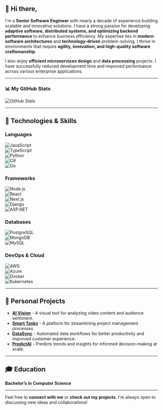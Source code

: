 ## 👋 Hi there,

I'm a **Senior Software Engineer** with nearly a decade of experience building scalable and innovative solutions. I have a strong passion for developing **adaptive software, distributed systems, and optimizing backend performance** to enhance business efficiency. My expertise lies in **modern software architectures** and **technology-driven** problem-solving. I thrive in environments that require **agility, innovation, and high-quality software craftsmanship**.

I also enjoy **efficient microservices design** and **data processing** projects. I have successfully reduced development time and improved performance across various enterprise applications.

---

### 📊 My GitHub Stats  

![GitHub Stats](https://github-readme-stats.vercel.app/api?username=your-github-username&show_icons=true&theme=radical)

---

## 🚀 Technologies & Skills  

### **Languages**  
![JavaScript](https://img.shields.io/badge/-JavaScript-F7DF1E?style=flat&logo=javascript&logoColor=black)  
![TypeScript](https://img.shields.io/badge/-TypeScript-007ACC?style=flat&logo=typescript&logoColor=white)  
![Python](https://img.shields.io/badge/-Python-3776AB?style=flat&logo=python&logoColor=white)  
![C#](https://img.shields.io/badge/-C%23-239120?style=flat&logo=c-sharp&logoColor=white)  
![Go](https://img.shields.io/badge/-Go-00ADD8?style=flat&logo=go&logoColor=white)  

### **Frameworks**  
![Node.js](https://img.shields.io/badge/-Node.js-339933?style=flat&logo=node.js&logoColor=white)  
![React](https://img.shields.io/badge/-React-61DAFB?style=flat&logo=react&logoColor=black)  
![Next.js](https://img.shields.io/badge/-Next.js-000000?style=flat&logo=next.js&logoColor=white)  
![Django](https://img.shields.io/badge/-Django-092E20?style=flat&logo=django&logoColor=white)  
![ASP.NET](https://img.shields.io/badge/-ASP.NET-5C2D91?style=flat&logo=.net&logoColor=white)  

### **Databases**  
![PostgreSQL](https://img.shields.io/badge/-PostgreSQL-336791?style=flat&logo=postgresql&logoColor=white)  
![MongoDB](https://img.shields.io/badge/-MongoDB-47A248?style=flat&logo=mongodb&logoColor=white)  
![MySQL](https://img.shields.io/badge/-MySQL-4479A1?style=flat&logo=mysql&logoColor=white)  

### **DevOps & Cloud**  
![AWS](https://img.shields.io/badge/-AWS-232F3E?style=flat&logo=amazon-aws&logoColor=white)  
![Azure](https://img.shields.io/badge/-Azure-0078D4?style=flat&logo=microsoft-azure&logoColor=white)  
![Docker](https://img.shields.io/badge/-Docker-2496ED?style=flat&logo=docker&logoColor=white)  
![Kubernetes](https://img.shields.io/badge/-Kubernetes-326CE5?style=flat&logo=kubernetes&logoColor=white)  

---

## 📌 Personal Projects  

- **[AI Vision](#)** - A visual tool for analyzing video content and audience sentiment.  
- **[Smart Tasks](#)** - A platform for streamlining project management processes.  
- **[DataSync](#)** - Automated data workflows for better productivity and improved customer experience.  
- **[PredictAI](#)** - Predicts trends and insights for informed decision-making at scale.  

---

## 🎓 Education  

**Bachelor’s in Computer Science**  

---

Feel free to **connect with me** or **check out my projects**. I'm always open to discussing new ideas and collaborations!
